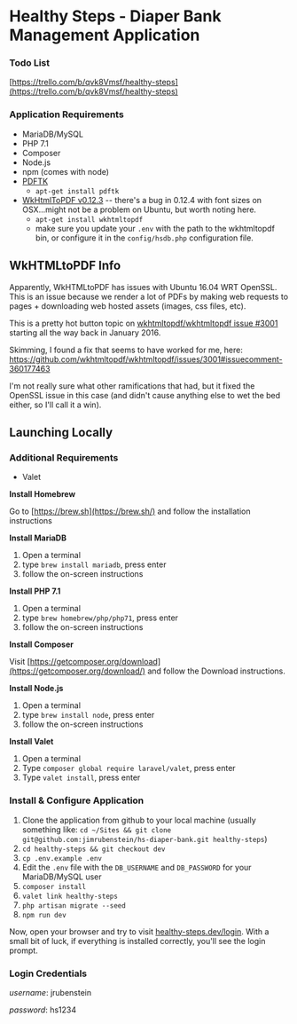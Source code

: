# Healthy Steps - Diaper Bank Management Application

### Todo List

[https://trello.com/b/qvk8Vmsf/healthy-steps](https://trello.com/b/qvk8Vmsf/healthy-steps)

### Application Requirements

- MariaDB/MySQL
- PHP 7.1
- Composer
- Node.js
- npm (comes with node)
- [PDFTK](https://www.pdflabs.com/tools/pdftk-the-pdf-toolkit/)
    + `apt-get install pdftk`
- [WkHtmlToPDF v0.12.3](https://wkhtmltopdf.org/) -- there's a bug in 0.12.4 with font sizes on OSX...might not be a problem on Ubuntu, but worth noting here.
    + `apt-get install wkhtmltopdf`
    + make sure you update your `.env` with the path to the wkhtmltopdf bin, or configure it in the `config/hsdb.php` configuration file.

## WkHTMLtoPDF Info

Apparently, WkHTMLtoPDF has issues with Ubuntu 16.04 WRT OpenSSL. This is an issue because we render a lot of PDFs by making web requests to
pages + downloading web hosted assets (images, css files, etc).

This is a pretty hot button topic on [wkhtmltopdf/wkhtmltopdf issue #3001](https://github.com/wkhtmltopdf/wkhtmltopdf/issues/3001) starting
all the way back in January 2016.

Skimming, I found a fix that seems to have worked for me, here: https://github.com/wkhtmltopdf/wkhtmltopdf/issues/3001#issuecomment-360177463

I'm not really sure what other ramifications that had, but it fixed the OpenSSL issue in this case (and didn't cause anything else to wet the bed
either, so I'll call it a win).

## Launching Locally

### Additional Requirements

- Valet

**Install Homebrew**

Go to [https://brew.sh](https://brew.sh/) and follow the installation instructions

**Install MariaDB**

1. Open a terminal
2. type `brew install mariadb`, press enter
3. follow the on-screen instructions

**Install PHP 7.1**

1. Open a terminal
2. type `brew homebrew/php/php71`, press enter
3. follow the on-screen instructions

**Install Composer**

Visit [https://getcomposer.org/download](https://getcomposer.org/download/) and follow the Download instructions.

**Install Node.js**

1. Open a terminal
2. type `brew install node`, press enter
3. follow the on-screen instructions

**Install Valet**

1. Open a terminal
2. Type `composer global require laravel/valet`, press enter
3. Type `valet install`, press enter

### Install & Configure Application

1. Clone the application from github to your local machine (usually something like: `cd ~/Sites && git clone git@github.com:jimrubenstein/hs-diaper-bank.git healthy-steps`)
2. `cd healthy-steps && git checkout dev`
3. `cp .env.example .env`
4. Edit the `.env` file with the `DB_USERNAME` and `DB_PASSWORD` for your MariaDB/MySQL user
5. `composer install`
6. `valet link healthy-steps`
7. `php artisan migrate --seed`
8. `npm run dev`

Now, open your browser and try to visit [healthy-steps.dev/login](http://healthy-steps.dev/login). With a small bit of luck, if everything is installed correctly, you'll see the login prompt.

### Login Credentials

*username*: jrubenstein

*password*: hs1234
